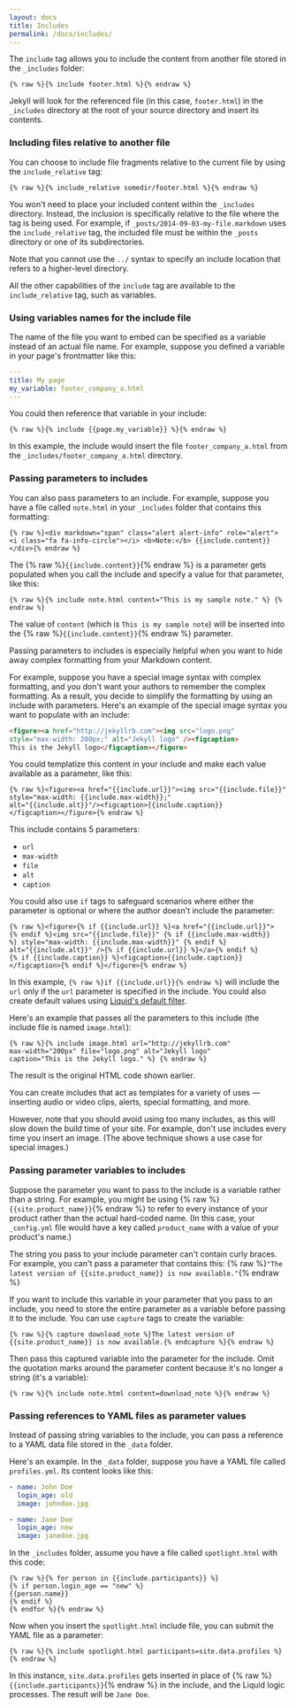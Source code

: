 ```yaml
---
layout: docs
title: Includes
permalink: /docs/includes/
---
```


The `include` tag allows you to include the content from another file stored in the `_includes` folder:

```liquid
{% raw %}{% include footer.html %}{% endraw %}
```

Jekyll will look for the referenced file (in this case, `footer.html`) in the `_includes` directory at the root of your source directory and insert its contents.

### Including files relative to another file

You can choose to include file fragments relative to the current file by using the `include_relative` tag:

```liquid
{% raw %}{% include_relative somedir/footer.html %}{% endraw %}
```

You won't need to place your included content within the `_includes` directory. Instead,
the inclusion is specifically relative to the file where the tag is being used. For example,
if `_posts/2014-09-03-my-file.markdown` uses the `include_relative` tag, the included file
must be within the `_posts` directory or one of its subdirectories.

Note that you cannot use the `../` syntax to specify an include location that refers to a higher-level directory.

All the other capabilities of the `include` tag are available to the `include_relative` tag,
such as variables.

### Using variables names for the include file

The name of the file you want to embed can be specified as a variable instead of an actual file name. For example, suppose you defined a variable in your page's frontmatter like this:

```yaml
---
title: My page
my_variable: footer_company_a.html
---
```

You could then reference that variable in your include:

```liquid
{% raw %}{% include {{page.my_variable}} %}{% endraw %}
```

In this example, the include would insert the file `footer_company_a.html` from the `_includes/footer_company_a.html` directory.

### Passing parameters to includes

You can also pass parameters to an include. For example, suppose you have a file called `note.html` in your `_includes` folder that contains this formatting:

```liquid
{% raw %}<div markdown="span" class="alert alert-info" role="alert">
<i class="fa fa-info-circle"></i> <b>Note:</b> {{include.content}}
</div>{% endraw %}
```

The {% raw %}`{{include.content}}`{% endraw %} is a parameter gets populated when you call the include and specify a value for that parameter, like this:

```liquid
{% raw %}{% include note.html content="This is my sample note." %} {% endraw %}
```

The value of `content` (which is `This is my sample note`) will be inserted into the {% raw %}`{{include.content}}`{% endraw %} parameter.

Passing parameters to includes is especially helpful when you want to hide away complex formatting from your Markdown content.

For example, suppose you have a special image syntax with complex formatting, and you don't want your authors to remember the complex formatting. As a result, you decide to simplify the formatting by using an include with parameters. Here's an example of the special image syntax you want to populate with an include:

```html
<figure><a href="http://jekyllrb.com"><img src="logo.png"
style="max-width: 200px;" alt="Jekyll logo" /><figcaption>
This is the Jekyll logo</figcaption></figure>
```

You could templatize this content in your include and make each value available as a parameter, like this:

```liquid
{% raw %}<figure><a href="{{include.url}}"><img src="{{include.file}}"
style="max-width: {{include.max-width}};"
alt="{{include.alt}}"/><figcaption>{{include.caption}}
</figcaption></figure>{% endraw %}
```

This include contains 5 parameters:

* `url`
* `max-width`
* `file`
* `alt`
* `caption`

You could also use `if` tags to safeguard scenarios where either the parameter is optional or where the author doesn't include the parameter:

```liquid
{% raw %}<figure>{% if {{include.url}} %}<a href="{{include.url}}">
{% endif %}<img src="{{include.file}}" {% if {{include.max-width}}
%} style="max-width: {{include.max-width}}" {% endif %}
alt="{{include.alt}}" />{% if {{include.url}} %}</a>{% endif %}
{% if {{include.caption}} %}<figcaption>{{include.caption}}
</figcaption>{% endif %}</figure>{% endraw %}
```

In this example, `{% raw %}if {{include.url}}{% endraw %}` will include the `url` only if the `url` parameter is specified in the include. You could also create default values using [Liquid's default filter](https://help.shopify.com/themes/liquid/filters/additional-filters#default).

Here's an example that passes all the parameters to this include (the include file is named `image.html`):

```liquid
{% raw %}{% include image.html url="http://jekyllrb.com"
max-width="200px" file="logo.png" alt="Jekyll logo"
caption="This is the Jekyll logo." %} {% endraw %}
```

The result is the original HTML code shown earlier.

You can create includes that act as templates for a variety of uses &mdash; inserting audio or video clips, alerts, special formatting, and more.

However, note that you should avoid using too many includes, as this will slow down the build time of your site. For example, don't use includes every time you insert an image. (The above technique shows a use case for special images.)

### Passing parameter variables to includes

Suppose the parameter you want to pass to the include is a variable rather than a string. For example, you might be using {% raw %}`{{site.product_name}}`{% endraw %} to refer to every instance of your product rather than the actual hard-coded name. (In this case, your `_config.yml` file would have a key called `product_name` with a value of your product's name.)

The string you pass to your include parameter can't contain curly braces. For example, you can't pass a parameter that contains this: {% raw %}`"The latest version of {{site.product_name}} is now available."`{% endraw %}

If you want to include this variable in your parameter that you pass to an include, you need to store the entire parameter as a variable before passing it to the include. You can use `capture` tags to create the variable:

```liquid
{% raw %}{% capture download_note %}The latest version of
{{site.product_name}} is now available.{% endcapture %}{% endraw %}
```

Then pass this captured variable into the parameter for the include. Omit the quotation marks around the parameter content because it's no longer a string (it's a variable):

```liquid
{% raw %}{% include note.html content=download_note %}{% endraw %}
```

### Passing references to YAML files as parameter values

Instead of passing string variables to the include, you can pass a reference to a YAML data file stored in the `_data` folder.

Here's an example. In the `_data` folder, suppose you have a YAML file called `profiles.yml`. Its content looks like this:

```yaml
- name: John Doe
  login_age: old
  image: johndoe.jpg

- name: Jane Doe
  login_age: new
  image: janedoe.jpg
```

In the `_includes` folder, assume you have a file called `spotlight.html` with this code:

```liquid
{% raw %}{% for person in {{include.participants}} %}
{% if person.login_age == "new" %}
{{person.name}}
{% endif %}
{% endfor %}{% endraw %}
```

Now when you insert the `spotlight.html` include file, you can submit the YAML file as a parameter:

```
{% raw %}{% include spotlight.html participants=site.data.profiles %}{% endraw %}
```

In this instance, `site.data.profiles` gets inserted in place of {% raw %}`{{include.participants}}`{% endraw %} in the include, and the Liquid logic processes. The result will be `Jane Doe`.

